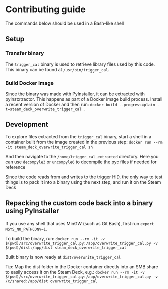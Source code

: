 # Contributing guide

The commands below should be used in a Bash-like shell

## Setup

### Transfer binary
The `trigger_cal` binary is used to retrieve library files used by this code. This binary can be found at `/usr/bin/trigger_cal`.

### Build Docker Image
Since the binary was made with PyInstaller, it can be extracted with pyinstxtractor. This happens as part of a Docker image build process.
Install a recent version of Docker and then run:
`docker build --progress=plain -t=steam_deck_overwrite_trigger_cal .`

## Development
To explore files extracted from the `trigger_cal` binary, start a shell in a container built from the image created in the previous step:
`docker run --rm -it steam_deck_overwrite_trigger_cal sh`

And then navigate to the `/home/trigger_cal_extracted` directory.
Here you can use `decompyle3` or `uncompyle6` to decompile the pyc files if needed for reference

Since the code reads from and writes to the trigger HID, the only way to test things is to pack it into a binary using the next step, and run it on the Steam Deck

## Repacking the custom code back into a binary using PyInstaller
If you use any shell that uses MinGW (such as Git Bash), first run `export MSYS_NO_PATHCONV=1`.

To build the binary, run: `docker run --rm -it -v $(pwd)/src/overwrite_trigger_cal.py:/app/overwrite_trigger_cal.py -v $(pwd)/dist:/app/dist steam_deck_overwrite_trigger_cal`

Built binary is now ready at `dist/overwrite_trigger_cal`

Tip: Map the dist folder in the Docker container directly into an SMB share to easily access it on the Steam Deck, e.g.:
`docker run --rm -it -v $(pwd)/src/overwrite_trigger_cal.py:/app/overwrite_trigger_cal.py -v /c/shared:/app/dist overwrite_trigger_cal`